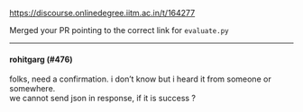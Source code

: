https://discourse.onlinedegree.iitm.ac.in/t/164277

Merged your PR pointing to the correct link for <code>evaluate.py</code></p><hr>

<h4>rohitgarg (#476)</h4>
<p>folks, need a confirmation. i don’t know but i heard it from someone or somewhere.<br/>
we cannot send json in response, if it is success ?